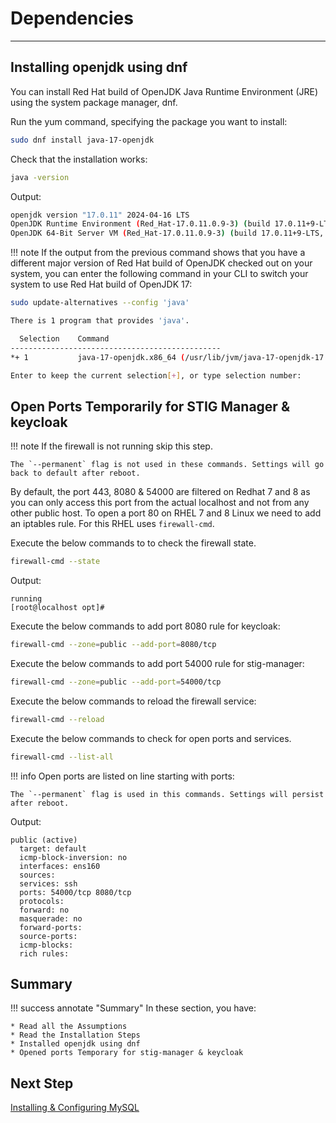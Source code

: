 # Dependencies

----
## Installing openjdk using dnf
You can install Red Hat build of OpenJDK Java Runtime Environment (JRE) using the system package manager, dnf.

Run the yum command, specifying the package you want to install:
```sh
sudo dnf install java-17-openjdk
```

Check that the installation works:
```sh
java -version
```

Output:
```sh
openjdk version "17.0.11" 2024-04-16 LTS
OpenJDK Runtime Environment (Red_Hat-17.0.11.0.9-3) (build 17.0.11+9-LTS)
OpenJDK 64-Bit Server VM (Red_Hat-17.0.11.0.9-3) (build 17.0.11+9-LTS, mixed mode, sharing)
```

!!! note
    If the output from the previous command shows that you have a different major version of Red Hat build of OpenJDK checked out on your system, you can enter the following command in your CLI to switch your system to use Red Hat build of OpenJDK 17:


```sh
sudo update-alternatives --config 'java'
```

```sh
There is 1 program that provides 'java'.

  Selection    Command
-----------------------------------------------
*+ 1           java-17-openjdk.x86_64 (/usr/lib/jvm/java-17-openjdk-17.0.11.0.9-2.el8.x86_64/bin/java)

Enter to keep the current selection[+], or type selection number:
```


## Open Ports Temporarily for STIG Manager & keycloak
!!! note
    If the firewall is not running skip this step.

    The `--permanent` flag is not used in these commands. Settings will go back to default after reboot.

By default, the port 443, 8080 & 54000 are filtered on Redhat 7 and 8 as you can only access this port from the actual localhost and not from any other public host. To open a port 80 on RHEL 7 and 8 Linux we need to add an iptables rule. For this RHEL uses `firewall-cmd`.


Execute the below commands to to check the firewall state.
```sh
firewall-cmd --state
```

Output:
```{.console .no-copy}
running
[root@localhost opt]#
```

Execute the below commands to add port 8080 rule for keycloak: 
```sh
firewall-cmd --zone=public --add-port=8080/tcp 
```

Execute the below commands to add port 54000 rule for stig-manager: 
```sh
firewall-cmd --zone=public --add-port=54000/tcp
```

Execute the below commands to reload the firewall service: 
```sh
firewall-cmd --reload
```

Execute the below commands to check  for open ports and services.
```sh
firewall-cmd --list-all
```

!!! info
    Open ports are listed on line starting with ports:

    The `--permanent` flag is used in this commands. Settings will persist after reboot.

Output:
```{.console .no-copy}
public (active)
  target: default
  icmp-block-inversion: no
  interfaces: ens160
  sources:
  services: ssh
  ports: 54000/tcp 8080/tcp
  protocols:
  forward: no
  masquerade: no
  forward-ports:
  source-ports:
  icmp-blocks:
  rich rules:
```

## Summary
!!! success annotate "Summary"
    In these section, you have:

    * Read all the Assumptions 
    * Read the Installation Steps
    * Installed openjdk using dnf
    * Opened ports Temporary for stig-manager & keycloak

## Next Step
[Installing & Configuring MySQL](mysql.md)